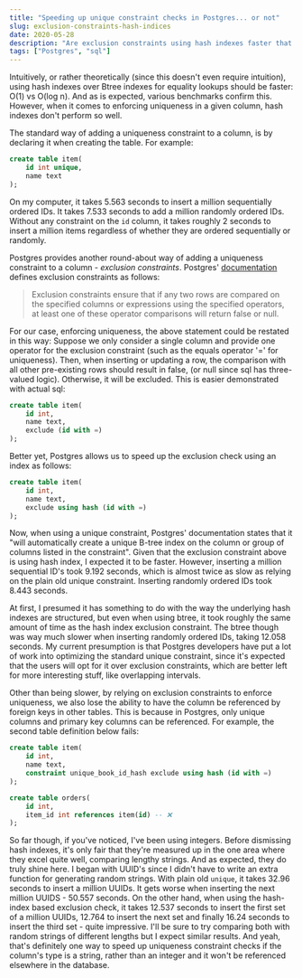 ```yaml
---
title: "Speeding up unique constraint checks in Postgres... or not"
slug: exclusion-constraints-hash-indices
date: 2020-05-28
description: "Are exclusion constraints using hash indexes faster that plain old uniqueness checks? Let's find out"
tags: ["Postgres", "sql"]
---
```


Intuitively, or rather theoretically (since this doesn't even require intuition), using hash indexes over Btree indexes for equality lookups should be faster: O(1) vs O(log n). And as is expected, various benchmarks confirm this. However, when it comes to enforcing uniqueness in a given column, hash indexes don't perform so well. 

The standard way of adding a uniqueness constraint to a column, is by declaring it when creating the table. For example:
```sql
create table item(
    id int unique,
    name text
);
```
On my computer, it takes 5.563 seconds to insert a million sequentially ordered IDs. It takes 7.533 seconds to add a million randomly ordered IDs. Without any constraint on the `id` column, it takes roughly 2 seconds to insert a million items regardless of whether they are ordered sequentially or randomly.

Postgres provides another round-about way of adding a uniqueness constraint to a column - *exclusion constraints*. Postgres' [documentation](https://www.postgresql.org/docs/12/ddl-constraints.html#DDL-CONSTRAINTS-EXCLUSION) defines exclusion constraints as follows:
> Exclusion constraints ensure that if any two rows are compared on the specified columns or expressions using the specified operators, at least one of these operator comparisons will return false or null.

For our case, enforcing uniqueness, the above statement could be restated in this way: Suppose we only consider a single column and provide one operator for the exclusion constraint (such as the equals operator '=' for uniqueness). Then, when inserting or updating a row, the comparison with all other pre-existing rows should result in false, (or null since sql has three-valued logic). Otherwise, it will be excluded. This is easier demonstrated with actual sql:
```sql
create table item(
    id int,
    name text,
    exclude (id with =)
);
```
Better yet, Postgres allows us to speed up the exclusion check using an index as follows:
```sql
create table item(
    id int,
    name text,
    exclude using hash (id with =)
);
```
Now, when using a unique constraint, Postgres' documentation states that it "will automatically create a unique B-tree index on the column or group of columns listed in the constraint". Given that the exclusion constraint above is using hash index, I expected it to be faster. However, inserting a million sequential ID's took 9.192 seconds, which is almost twice as slow as relying on the plain old unique constraint. Inserting randomly ordered IDs took 8.443 seconds.

At first, I presumed it has something to do with the way the underlying hash indexes are structured, but even when using btree, it took roughly the same amount of time as the hash index exclusion constraint. The btree though was way much slower when inserting randomly ordered IDs, taking 12.058 seconds. My current presumption is that Postgres developers have put a lot of work into optimizing the standard unique constraint, since it's expected that the users will opt for it over exclusion constraints, which are better left for more interesting stuff, like overlapping intervals. 

Other than being slower, by relying on exclusion constraints to enforce uniqueness, we also lose the ability to have the column be referenced by foreign keys in other tables. This is because in Postgres, only unique columns and primary key columns can be referenced. For example, the second table definition below fails:
```sql
create table item(
    id int,
    name text,
    constraint unique_book_id_hash exclude using hash (id with =)
);

create table orders(
    id int,
    item_id int references item(id) -- ❌
);
```

So far though, if you've noticed, I've been using integers. Before dismissing hash indexes, it's only fair that they're measured up in the one area where they excel quite well, comparing lengthy strings. And as expected, they do truly shine here. I began with UUID's since I didn't have to write an extra function for generating random strings. With plain old `unique`, it takes 32.96 seconds to insert a million UUIDs. It gets worse when inserting the next million UUIDS - 50.557 seconds. On the other hand, when using the hash-index based exclusion check, it takes 12.537 seconds to insert the first set of a million UUIDs, 12.764 to insert the next set and finally 16.24 seconds to insert the third set - quite impressive. I'll be sure to try comparing both with random strings of different lengths but I expect similar results. And yeah, that's definitely one way to speed up uniqueness constraint checks if the column's type is a string, rather than an integer and it won't be referenced elsewhere in the database. 